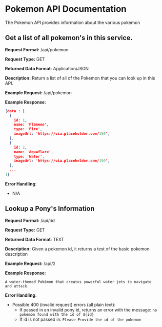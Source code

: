 # Pokemon API Documentation
The Pokemon API provides information about the various pokemon

## Get a list of all pokemon's in this service.
**Request Format:** /api/pokemon

**Request Type:** GET

**Returned Data Format**: Application/JSON

**Description:** Return a list of all of the Pokemon that you can look up in this API.

**Example Request:** /api/pokemon

**Example Response:**
``` json
{data : [
  {
    id: 1,
    name: 'Flameon',
    type: 'Fire',
    imageUrl: 'https://via.placeholder.com/150',
  },
  {
    id: 2,
    name: 'Aquaflare',
    type: 'Water',
    imageUrl: 'https://via.placeholder.com/150',
  },
  ...
]}
```

**Error Handling:**
- N/A

## Lookup a Pony's Information
**Request Format:** /api/:id

**Request Type:** GET

**Returned Data Format**: TEXT

**Description:** Given a pokemon id, it returns a test of the basic pokemon description

**Example Request:** /api/2

**Example Response:**
```text
A water-themed Pokémon that creates powerful water jets to navigate and attack.
```

**Error Handling:**
- Possible 400 (invalid request) errors (all plain text):
  - If passed in an invalid pony id, returns an error with the message: `no pokemon found with the id of ${id}`
  - If id is not passed in: `Please Provide the id of the pokemon`